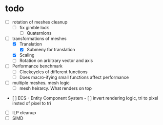 # todo

- [ ] rotation of meshes cleanup
  - [ ] fix gimble lock
    - [ ] Quaternions
- [ ] transformations of meshes
  - [X] Translation
    - [x] Submeny for translation
  - [x] Scaling
  - [ ] Rotation on arbitrary vector and axis
- [ ] Performance benchmark
  - [ ] Clockcycles of different functions
  - [ ] Does macro-ifying small functions affect performance
- [ ] multiple meshes. mesh logic
  - [ ] mesh heirarcy. What renders on top
- [ ] ECS - Entity Component System
- [ ] invert rendering logic, tri to pixel insted of pixel to tri
- [ ] ILP cleanup
- [ ] SIMD
